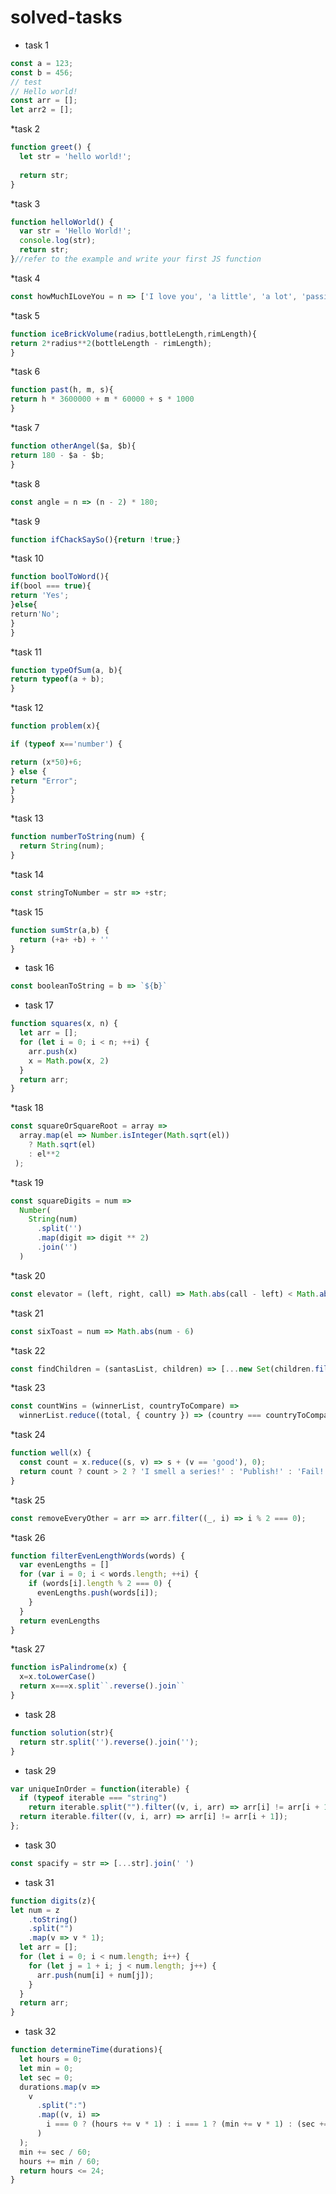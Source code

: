 # solved-tasks
* task 1
```javascript
const a = 123;
const b = 456;
// test
// Hello world!
const arr = [];
let arr2 = [];
```
*task 2
```javascript
function greet() {
  let str = 'hello world!';
  
  return str;
}
```
*task 3
```javascript
function helloWorld() {
  var str = 'Hello World!';
  console.log(str);
  return str;
}//refer to the example and write your first JS function
```
*task 4
```javascript
const howMuchILoveYou = n => ['I love you', 'a little', 'a lot', 'passionately', 'madly', 'not at all'];
```
*task 5
```javascript
function iceBrickVolume(radius,bottleLength,rimLength){
return 2*radius**2(bottleLength - rimLength);
}
```
*task 6
```javascript
function past(h, m, s){
return h * 3600000 + m * 60000 + s * 1000
}
```
*task 7
```javascript
function otherAngel($a, $b){
return 180 - $a - $b;
}
```
*task 8
```javascript
const angle = n => (n - 2) * 180; 
```
*task 9
```javascript
function ifChackSaySo(){return !true;}
```
*task 10
```javascript
function boolToWord(){
if(bool === true){
return 'Yes';
}else{
return'No';
}
}
```
*task 11
```javascript
function typeOfSum(a, b){
return typeof(a + b);
}
```
*task 12
 ```javascript
function problem(x){

if (typeof x=='number') {

return (x*50)+6;
} else {
return "Error";
}
}
```
*task 13
```javascript
function numberToString(num) {
  return String(num);
}
```
*task 14
```javascript
const stringToNumber = str => +str;
```
*task 15
```javascript
function sumStr(a,b) {
  return (+a+ +b) + ''
}
```
* task 16
```javascript
const booleanToString = b => `${b}`
```
* task 17
```javascript
function squares(x, n) {
  let arr = [];
  for (let i = 0; i < n; ++i) {
    arr.push(x)
    x = Math.pow(x, 2)
  }
  return arr;
}
```
*task 18
```javascript
const squareOrSquareRoot = array => 
  array.map(el => Number.isInteger(Math.sqrt(el))
    ? Math.sqrt(el)
    : el**2
 );   


```
*task 19
```javascript
const squareDigits = num =>
  Number(
    String(num)
      .split('')
      .map(digit => digit ** 2)
      .join('')
  )
```
*task 20
```javascript
const elevator = (left, right, call) => Math.abs(call - left) < Math.abs(call - right) ? 'left' : 'right'
```
*task 21
```javascript
const sixToast = num => Math.abs(num - 6) 
```
*task 22
```javascript
const findChildren = (santasList, children) => [...new Set(children.filter(name => santasList.includes(name)).sort())]
```
*task 23
```javascript
const countWins = (winnerList, countryToCompare) =>
  winnerList.reduce((total, { country }) => (country === countryToCompare ? total + 1 : total), 0)
```
*task 24
```javascript
function well(x) {
  const count = x.reduce((s, v) => s + (v == 'good'), 0);
  return count ? count > 2 ? 'I smell a series!' : 'Publish!' : 'Fail!';
}
```
*task 25
```javascript
const removeEveryOther = arr => arr.filter((_, i) => i % 2 === 0);
```
*task 26
```javascript
function filterEvenLengthWords(words) {
  var evenLengths = []
  for (var i = 0; i < words.length; ++i) {
    if (words[i].length % 2 === 0) {
      evenLengths.push(words[i]);
    }
  }
  return evenLengths
}
```
*task 27
```javascript
function isPalindrome(x) {
  x=x.toLowerCase()
  return x===x.split``.reverse().join``
}
```
* task 28
```javascript
function solution(str){
  return str.split('').reverse().join('');  
}
```
* task 29
```javascript
var uniqueInOrder = function(iterable) {
  if (typeof iterable === "string")
    return iterable.split("").filter((v, i, arr) => arr[i] != arr[i + 1]);
  return iterable.filter((v, i, arr) => arr[i] != arr[i + 1]);
};
```
* task 30
```javascript
const spacify = str => [...str].join(' ')
```
* task 31
```javascript
function digits(z){
let num = z
    .toString()
    .split("")
    .map(v => v * 1);
  let arr = [];
  for (let i = 0; i < num.length; i++) {
    for (let j = 1 + i; j < num.length; j++) {
      arr.push(num[i] + num[j]);
    }
  }
  return arr;
}
```
* task 32
```javascript
function determineTime(durations){
  let hours = 0;
  let min = 0;
  let sec = 0;
  durations.map(v =>
    v
      .split(":")
      .map((v, i) =>
        i === 0 ? (hours += v * 1) : i === 1 ? (min += v * 1) : (sec += v * 1)
      )
  );
  min += sec / 60;
  hours += min / 60;
  return hours <= 24;
}
```

  